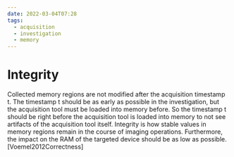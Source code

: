 ```yaml
---
date: 2022-03-04T07:28
tags:
  - acquisition
  - investigation
  - memory
---
```


# Integrity

Collected memory regions are not modified after the acquisition timestamp t. The timestamp t should be as early as possible in the investigation, but the acquisition tool must be loaded into memory before. So the timestamp t should be right before the acquisition tool is loaded into memory to not see artifacts of the acquisition tool itself. Integrity is how stable values in memory regions remain in the course of imaging operations. Furthermore, the impact on the RAM of the targeted device should be as low as possible. [Voemel2012Correctness]
